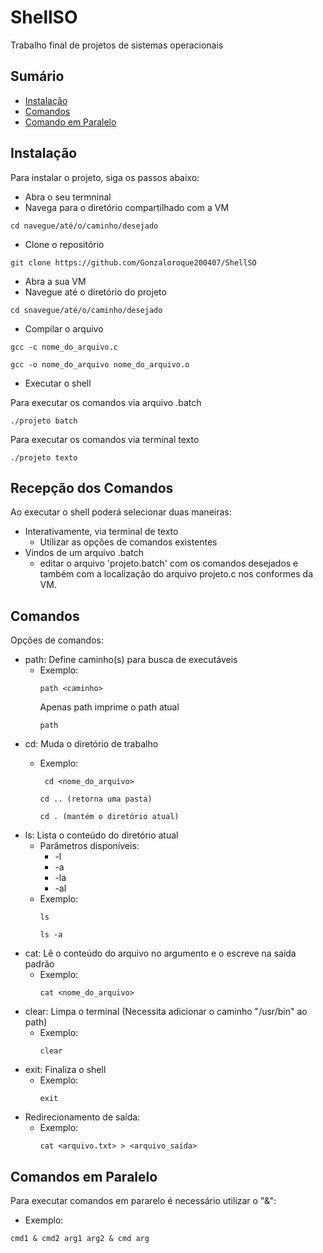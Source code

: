 # ShellSO
Trabalho final de projetos de sistemas operacionais

## Sumário

- [Instalação](#instalação)
- [Comandos](#comandos)
- [Comando em Paralelo](#comandos-em-paralelo)
## Instalação

Para instalar o projeto, siga os passos abaixo:

- Abra o seu termninal
- Navega para o diretório compartilhado com a VM
```
cd navegue/até/o/caminho/desejado
```
- Clone o repositório
```
git clone https://github.com/Gonzaloroque200407/ShellSO
```
- Abra a sua VM
- Navegue até o diretório do projeto
```
cd snavegue/até/o/caminho/desejado
```

- Compilar o arquivo
```
gcc -c nome_do_arquivo.c
```
```
gcc -o nome_do_arquivo nome_do_arquivo.o
```
- Executar o shell

Para executar os comandos via arquivo .batch
```
./projeto batch
```
Para executar os comandos via terminal texto
```
./projeto texto 
```
## Recepção dos Comandos 

Ao executar o shell poderá selecionar duas maneiras:
  - Interativamente, via terminal de texto
    - Utilizar as opções de comandos existentes
  - Vindos de um arquivo .batch
    - editar o arquivo 'projeto.batch' com os comandos desejados e também com a localização do arquivo projeto.c nos conformes da VM.
## Comandos

Opções de comandos:

- path: Define caminho(s) para busca de executáveis
  - Exemplo:
    ```
    path <caminho>
    ```
    Apenas path imprime o path atual
    ```
    path
    ```
- cd: Muda o diretório de trabalho
  - Exemplo:
    ```
     cd <nome_do_arquivo>
    ```
    
    ```
    cd .. (retorna uma pasta)
    ```
    ```
    cd . (mantém o diretório atual)
    ```
- ls: Lista o conteúdo do diretório atual
  - Parâmetros disponíveis:
    - -l
    - -a
    - -la
    - -al
  - Exemplo:
    ```
    ls
    ```
    ```
    ls -a
    ```
- cat: Lê o conteúdo do arquivo no argumento e o escreve na saída padrão
  - Exemplo:
    ```
    cat <nome_do_arquivo>
    ```
- clear: Limpa o terminal (Necessita adicionar o caminho "/usr/bin" ao path)
  - Exemplo:
    ```
    clear
    ```
- exit: Finaliza o shell
  - Exemplo:
    ```
    exit
    ```
- Redirecionamento de saída: 
  - Exemplo:
    ```
    cat <arquivo.txt> > <arquivo_saída>
    ```
 
## Comandos em Paralelo

Para executar comandos em pararelo é necessário utilizar o "&":
  - Exemplo:
  ```
  cmd1 & cmd2 arg1 arg2 & cmd arg
  ```

